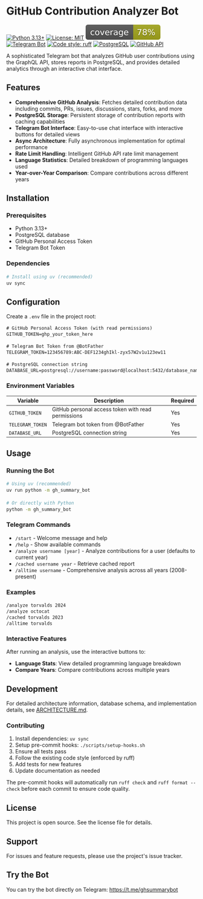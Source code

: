 # GitHub Contribution Analyzer Bot

[![Python 3.13+](https://img.shields.io/badge/python-3.13+-blue.svg)](https://www.python.org/downloads/)
[![License: MIT](https://img.shields.io/badge/License-MIT-yellow.svg)](https://opensource.org/licenses/MIT)
![Coverage](./coverage-badge.svg)
[![Telegram Bot](https://img.shields.io/badge/telegram-@ghsummarybot-blue.svg)](https://t.me/ghsummarybot)
[![Code style: ruff](https://img.shields.io/endpoint?url=https://raw.githubusercontent.com/astral-sh/ruff/main/assets/badge/v2.json)](https://github.com/astral-sh/ruff)
[![PostgreSQL](https://img.shields.io/badge/PostgreSQL-316192?logo=postgresql&logoColor=white)](https://www.postgresql.org/)
[![GitHub API](https://img.shields.io/badge/GitHub%20API-v4%20GraphQL-181717?logo=github)](https://docs.github.com/en/graphql)

A sophisticated Telegram bot that analyzes GitHub user contributions using the GraphQL API, stores reports in PostgreSQL, and provides detailed analytics through an interactive chat interface.

## Features

- **Comprehensive GitHub Analysis**: Fetches detailed contribution data including commits, PRs, issues, discussions, stars, forks, and more
- **PostgreSQL Storage**: Persistent storage of contribution reports with caching capabilities
- **Telegram Bot Interface**: Easy-to-use chat interface with interactive buttons for detailed views
- **Async Architecture**: Fully asynchronous implementation for optimal performance
- **Rate Limit Handling**: Intelligent GitHub API rate limit management
- **Language Statistics**: Detailed breakdown of programming languages used
- **Year-over-Year Comparison**: Compare contributions across different years

## Installation

### Prerequisites

- Python 3.13+
- PostgreSQL database
- GitHub Personal Access Token
- Telegram Bot Token

### Dependencies

```bash
# Install using uv (recommended)
uv sync
```

## Configuration

Create a `.env` file in the project root:

```env
# GitHub Personal Access Token (with read permissions)
GITHUB_TOKEN=ghp_your_token_here

# Telegram Bot Token from @BotFather
TELEGRAM_TOKEN=123456789:ABC-DEF1234ghIkl-zyx57W2v1u123ew11

# PostgreSQL connection string
DATABASE_URL=postgresql://username:password@localhost:5432/database_name
```

### Environment Variables

| Variable         | Description                                        | Required |
| ---------------- | -------------------------------------------------- | -------- |
| `GITHUB_TOKEN`   | GitHub personal access token with read permissions | Yes      |
| `TELEGRAM_TOKEN` | Telegram bot token from @BotFather                 | Yes      |
| `DATABASE_URL`   | PostgreSQL connection string                       | Yes      |

## Usage

### Running the Bot

```bash
# Using uv (recommended)
uv run python -m gh_summary_bot

# Or directly with Python
python -m gh_summary_bot
```

### Telegram Commands

- `/start` - Welcome message and help
- `/help` - Show available commands
- `/analyze username [year]` - Analyze contributions for a user (defaults to current year)
- `/cached username year` - Retrieve cached report
- `/alltime username` - Comprehensive analysis across all years (2008-present)

### Examples

```
/analyze torvalds 2024
/analyze octocat
/cached torvalds 2023
/alltime torvalds
```

### Interactive Features

After running an analysis, use the interactive buttons to:

- **Language Stats**: View detailed programming language breakdown
- **Compare Years**: Compare contributions across multiple years

## Development

For detailed architecture information, database schema, and implementation details, see [ARCHITECTURE.md](ARCHITECTURE.md).

### Contributing

1. Install dependencies: `uv sync`
2. Setup pre-commit hooks: `./scripts/setup-hooks.sh`
3. Ensure all tests pass
4. Follow the existing code style (enforced by ruff)
5. Add tests for new features
6. Update documentation as needed

The pre-commit hooks will automatically run `ruff check` and `ruff format --check` before each commit to ensure code quality.

## License

This project is open source. See the license file for details.

## Support

For issues and feature requests, please use the project's issue tracker.

## Try the Bot

You can try the bot directly on Telegram: https://t.me/ghsummarybot
